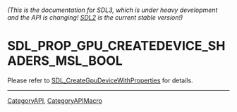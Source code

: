 ###### (This is the documentation for SDL3, which is under heavy development and the API is changing! [SDL2](https://wiki.libsdl.org/SDL2/) is the current stable version!)
# SDL_PROP_GPU_CREATEDEVICE_SHADERS_MSL_BOOL

Please refer to [SDL_CreateGpuDeviceWithProperties](SDL_CreateGpuDeviceWithProperties) for details.

----
[CategoryAPI](CategoryAPI), [CategoryAPIMacro](CategoryAPIMacro)


